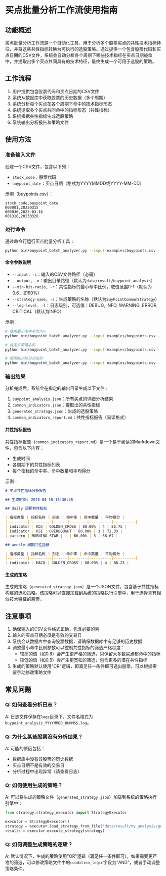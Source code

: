 # 买点批量分析工作流使用指南

## 功能概述

买点批量分析工作流是一个自动化工具，用于分析多个股票买点的共性技术指标特征，并将这些共性指标转换为可执行的选股策略。通过提供一个包含股票代码和买点日期的CSV文件，系统会自动分析各个周期下哪些技术指标在买点日期被命中，并提取出多个买点共同具有的技术特征，最终生成一个可用于选股的策略。

## 工作流程

1. 用户提供包含股票代码和买点日期的CSV文件
2. 系统从数据库中获取股票的历史数据（多个周期）
3. 系统分析每个买点在各个周期下命中的技术指标形态
4. 系统提取多个买点共同命中的指标形态（共性指标）
5. 系统根据共性指标生成选股策略
6. 系统输出分析报告和策略文件

## 使用方法

### 准备输入文件

创建一个CSV文件，包含以下列：
- `stock_code`：股票代码
- `buypoint_date`：买点日期（格式为YYYYMMDD或YYYY-MM-DD）

示例（buypoints.csv）：
```
stock_code,buypoint_date
000001,20230315
600036,2023-03-16
601318,20230320
```

### 运行命令

通过命令行运行买点批量分析工具：

```bash
python bin/buypoint_batch_analyzer.py --input examples/buypoints.csv --output data/result/my_analysis
```

#### 命令参数说明

- `--input, -i`：输入的CSV文件路径（必需）
- `--output, -o`：输出目录路径（默认为`data/result/buypoint_analysis`）
- `--min-hit-ratio, -r`：共性指标的最小命中比例，取值范围0-1（默认为0.6，即60%）
- `--strategy-name, -s`：生成策略的名称（默认为`BuyPointCommonStrategy`）
- `--log-level, -l`：日志级别，可选值：DEBUG, INFO, WARNING, ERROR, CRITICAL（默认为INFO）

示例：
```bash
# 使用最小命中率为70%
python bin/buypoint_batch_analyzer.py --input examples/buypoints.csv --output data/result/my_analysis --min-hit-ratio 0.7

# 自定义策略名称
python bin/buypoint_batch_analyzer.py --input examples/buypoints.csv --output data/result/my_analysis --strategy-name MyStrategy

# 使用DEBUG日志级别
python bin/buypoint_batch_analyzer.py --input examples/buypoints.csv --output data/result/my_analysis --log-level DEBUG
```

### 输出结果

分析完成后，系统会在指定的输出目录生成以下文件：

1. `buypoint_analysis.json`：所有买点的详细分析结果
2. `common_indicators.json`：提取出的共性指标
3. `generated_strategy.json`：生成的选股策略
4. `common_indicators_report.md`：共性指标报告（易读格式）

#### 共性指标报告

共性指标报告（`common_indicators_report.md`）是一个易于阅读的Markdown文件，包含以下内容：
- 生成时间
- 各周期下的共性指标列表
- 每个指标的命中率、命中数量和平均得分

示例：
```markdown
# 买点共性指标分析报告

## 生成时间: 2023-04-10 15:30:45

## daily 周期共性指标

| 指标类型 | 指标名称 | 形态 | 命中率 | 命中数量 | 平均得分 |
|---------|----------|------|--------|----------|----------|
| indicator | KDJ | GOLDEN_CROSS | 80.00% | 4 | 85.75 |
| indicator | RSI | OVERBOUGHT | 60.00% | 3 | 72.33 |
| pattern | MORNING_STAR | - | 60.00% | 3 | 68.67 |

## weekly 周期共性指标

| 指标类型 | 指标名称 | 形态 | 命中率 | 命中数量 | 平均得分 |
|---------|----------|------|--------|----------|----------|
| indicator | MACD | GOLDEN_CROSS | 80.00% | 4 | 88.25 |
```

#### 生成的策略

生成的策略（`generated_strategy.json`）是一个JSON文件，包含基于共性指标构建的选股策略。该策略可以直接加载到系统的策略执行引擎中，用于选择具有相似技术特征的股票。

## 注意事项

1. 确保输入的CSV文件格式正确，包含必要的列
2. 输入的买点日期必须是有效的交易日
3. 系统会从数据库中查询股票数据，请确保数据库中有足够的历史数据
4. 调整最小命中比例参数可以控制共性指标的筛选严格程度：
   - 较高的值（如0.8）会产生更严格的筛选，只保留大多数买点都命中的指标
   - 较低的值（如0.5）会产生更宽松的筛选，包含更多的潜在共性指标
5. 生成的策略默认使用"OR"逻辑，即满足任一条件即可选出股票，可以根据需要手动修改策略文件

## 常见问题

### Q: 如何查看分析日志？
A: 日志文件保存在`logs`目录下，文件名格式为`buypoint_analysis_YYYYMMDD_HHMMSS.log`。

### Q: 为什么某些股票没有分析结果？
A: 可能的原因包括：
   - 数据库中没有该股票的历史数据
   - 买点日期不是有效的交易日
   - 分析过程中出现异常（请查看日志）

### Q: 如何使用生成的策略？
A: 可以将生成的策略文件（`generated_strategy.json`）加载到系统的策略执行引擎中：
```python
from strategy.strategy_executor import StrategyExecutor

executor = StrategyExecutor()
strategy = executor.load_strategy_from_file('data/result/my_analysis/generated_strategy.json')
results = executor.execute_strategy(strategy)
```

### Q: 如何调整生成策略的逻辑？
A: 默认情况下，生成的策略使用"OR"逻辑（满足任一条件即可）。如果需要更严格的筛选，可以修改策略文件中的`condition_logic`字段为"AND"，或者手动调整策略条件。 